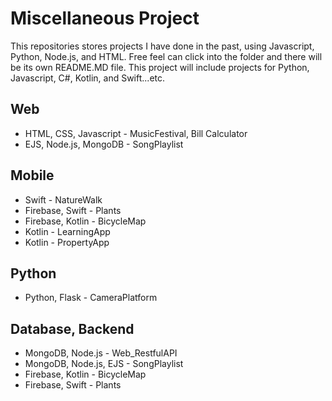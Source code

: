 # Miscellaneous Project
This repositories stores projects I have done in the past, using Javascript, Python, Node.js, and HTML. Free feel can click into the folder and there will be its own README.MD file.
This project will include projects for Python, Javascript, C#, Kotlin, and Swift...etc.


## Web
- HTML, CSS, Javascript - MusicFestival, Bill Calculator
- EJS, Node.js, MongoDB - SongPlaylist

## Mobile
- Swift - NatureWalk
- Firebase, Swift - Plants
- Firebase, Kotlin - BicycleMap
- Kotlin - LearningApp
- Kotlin - PropertyApp

## Python
- Python, Flask - CameraPlatform

## Database, Backend
- MongoDB, Node.js - Web_RestfulAPI 
- MongoDB, Node.js, EJS - SongPlaylist
- Firebase, Kotlin - BicycleMap
- Firebase, Swift - Plants